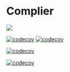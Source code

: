 # Complier

[![](https://img.shields.io/codecov/c/github/Kythuen/ephemeras?flag=compiler)](https://kythuen.github.io/ephemeras/compiler)


[![codecov](https://codecov.io/gh/Kythuen/ephemeras/graph/badge.svg?token=S692TX5G1R&flag=fs)](https://codecov.io/gh/Kythuen/ephemeras)
[![codecov](https://codecov.io/gh/radixdlt/sargon/graph/badge.svg?token=S692TX5G1R&flag=kotlin)](https://codecov.io/gh/Kythuen/ephemeras)


[![codecov](https://codecov.io/gh/Kythuen/ephemeras/graph/badge.svg?token=S692TX5G1R&flag=compiler)](https://codecov.io/gh/Kythuen/ephemeras)

[![codecov](https://codecov.io/gh/Kythuen/ephemeras/graph/badge.svg?token=S692TX5G1R&flag=compiler)](https://codecov.io/gh/Kythuen/ephemeras)